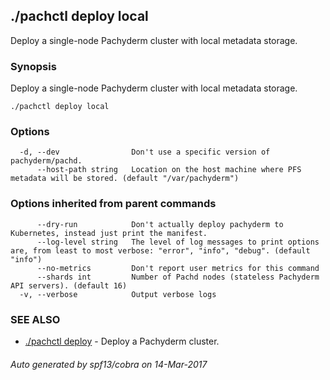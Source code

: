 ## ./pachctl deploy local

Deploy a single-node Pachyderm cluster with local metadata storage.

### Synopsis


Deploy a single-node Pachyderm cluster with local metadata storage.

```
./pachctl deploy local
```

### Options

```
  -d, --dev                Don't use a specific version of pachyderm/pachd.
      --host-path string   Location on the host machine where PFS metadata will be stored. (default "/var/pachyderm")
```

### Options inherited from parent commands

```
      --dry-run            Don't actually deploy pachyderm to Kubernetes, instead just print the manifest.
      --log-level string   The level of log messages to print options are, from least to most verbose: "error", "info", "debug". (default "info")
      --no-metrics         Don't report user metrics for this command
      --shards int         Number of Pachd nodes (stateless Pachyderm API servers). (default 16)
  -v, --verbose            Output verbose logs
```

### SEE ALSO
* [./pachctl deploy](./pachctl_deploy.md)	 - Deploy a Pachyderm cluster.

###### Auto generated by spf13/cobra on 14-Mar-2017
